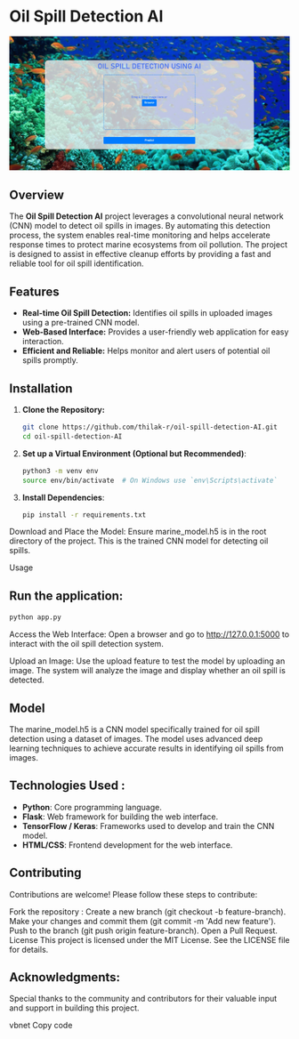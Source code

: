 # Oil Spill Detection AI

![Marine Life Savers](https://github.com/thilak-r/oil-spill-detection-AI/blob/main/sample_img.png) <!-- Add a relevant image link here if available -->

## Overview
The **Oil Spill Detection AI** project leverages a convolutional neural network (CNN) model to detect oil spills in images. By automating this detection process, the system enables real-time monitoring and helps accelerate response times to protect marine ecosystems from oil pollution. The project is designed to assist in effective cleanup efforts by providing a fast and reliable tool for oil spill identification.


## Features
- **Real-time Oil Spill Detection:** Identifies oil spills in uploaded images using a pre-trained CNN model.
- **Web-Based Interface:** Provides a user-friendly web application for easy interaction.
- **Efficient and Reliable:** Helps monitor and alert users of potential oil spills promptly.
  
## Installation

1. **Clone the Repository:**
   ```bash
   git clone https://github.com/thilak-r/oil-spill-detection-AI.git
   cd oil-spill-detection-AI
   
2. **Set up a Virtual Environment (Optional but Recommended)**:
   ```bash
   python3 -m venv env
   source env/bin/activate  # On Windows use `env\Scripts\activate`

3. **Install Dependencies**:

   ```bash
   pip install -r requirements.txt
Download and Place the Model: Ensure marine_model.h5 is in the root directory of the project. This is the trained CNN model for detecting oil spills.

Usage

## Run the application:

   ```bash
   python app.py
```


Access the Web Interface: Open a browser and go to http://127.0.0.1:5000 to interact with the oil spill detection system.

Upload an Image: Use the upload feature to test the model by uploading an image. The system will analyze the image and display whether an oil spill is detected.

## Model

The marine_model.h5 is a CNN model specifically trained for oil spill detection using a dataset of images. The model uses advanced deep learning techniques to achieve accurate results in identifying oil spills from images.

## Technologies Used :

- **Python**: Core programming language.
- **Flask**: Web framework for building the web interface.
- **TensorFlow / Keras**: Frameworks used to develop and train the CNN model.
- **HTML/CSS**: Frontend development for the web interface.

## Contributing
Contributions are welcome! Please follow these steps to contribute:


Fork the repository :
  Create a new branch (git checkout -b feature-branch).
  Make your changes and commit them (git commit -m 'Add new feature').
  Push to the branch (git push origin feature-branch).
  Open a Pull Request.
  License
  This project is licensed under the MIT License. See the LICENSE file for details.

## Acknowledgments:
  Special thanks to the community and contributors for their valuable input and support in building this project.

vbnet
Copy code
